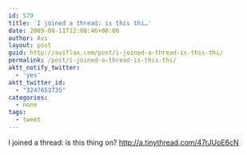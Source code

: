 ```yaml
---
id: 579
title: 'I joined a thread: is this thi…'
date: 2009-08-11T12:08:46+00:00
author: Avi
layout: post
guid: http://aviflax.com/post/i-joined-a-thread-is-this-thi/
permalink: /post/i-joined-a-thread-is-this-thi/
aktt_notify_twitter:
  - 'yes'
aktt_twitter_id:
  - "3247653735"
categories:
  - none
tags:
  - tweet
---
```

I joined a thread: is this thing on? <a href="http://a.tinythread.com/47rJUoE6cN" rel="nofollow">http://a.tinythread.com/47rJUoE6cN</a>